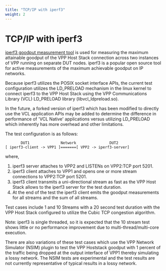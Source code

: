 ```yaml
---
title: "TCP/IP with iperf3"
weight: 2
---
```


# TCP/IP with iperf3

[iperf3 goodput measurement tool](https://github.com/esnet/iperf)
is used for measuring the maximum attainable goodput of the VPP Host
Stack connection across two instances of VPP running on separate DUT
nodes. iperf3 is a popular open source tool for active measurements
of the maximum achievable goodput on IP networks.

Because iperf3 utilizes the POSIX socket interface APIs, the current
test configuration utilizes the LD_PRELOAD mechanism in the linux
kernel to connect iperf3 to the VPP Host Stack using the VPP
Communications Library (VCL) LD_PRELOAD library (libvcl_ldpreload.so).

In the future, a forked version of iperf3 which has been modified to
directly use the VCL application APIs may be added to determine the
difference in performance of 'VCL Native' applications versus utilizing
LD_PRELOAD which inherently has more overhead and other limitations.

The test configuration is as follows:

           DUT1              Network               DUT2
    [ iperf3-client -> VPP1 ]=======[ VPP2 -> iperf3-server]

where,

1. iperf3 server attaches to VPP2 and LISTENs on VPP2:TCP port 5201.
2. iperf3 client attaches to VPP1 and opens one or more stream
   connections to VPP2:TCP port 5201.
3. iperf3 client transmits a uni-directional stream as fast as the
   VPP Host Stack allows to the iperf3 server for the test duration.
4. At the end of the test the iperf3 client emits the goodput
   measurements for all streams and the sum of all streams.

Test cases include 1 and 10 Streams with a 20 second test duration
with the VPP Host Stack configured to utilize the Cubic TCP
congestion algorithm.

Note: iperf3 is single threaded, so it is expected that the 10 stream
test shows little or no performance improvement due to
multi-thread/multi-core execution.

There are also variations of these test cases which use the VPP Network
Simulator (NSIM) plugin to test the VPP Hoststack goodput with 1 percent
of the traffic being dropped at the output interface of VPP1 thereby
simulating a lossy network. The NSIM tests are experimental and the
test results are not currently representative of typical results in a
lossy network.
